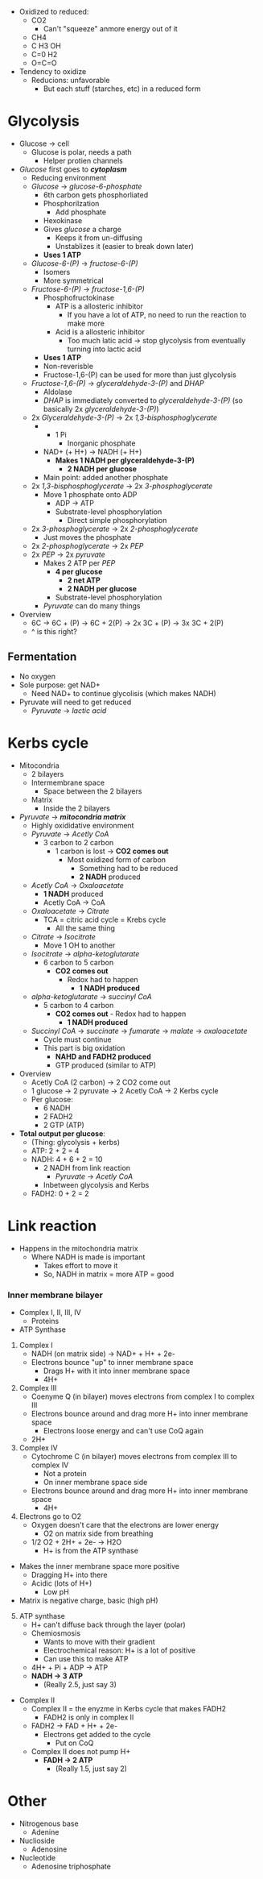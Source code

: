 

- Oxidized to reduced:
	- CO2
		- Can't "squeeze" anmore energy out of it
	- CH4
	- C H3 OH
	- C=0 H2
	- O=C=O
- Tendency to oxidize
	- Reducions: unfavorable
		- But each stuff (starches, etc) in a reduced form

# Glycolysis

- Glucose &rarr; cell
	- Glucose is polar, needs a path
		- Helper protien channels
- *Glucose* first goes to ***cytoplasm***
	- Reducing environment
	- *Glucose* &rarr; *glucose-6-phosphate*
		- 6th carbon gets phosphorliated
		- Phosphorilzation
			- Add phosphate
		- Hexokinase
		- Gives *glucose* a charge
			- Keeps it from un-diffusing
			- Unstablizes it (easier to break down later)
		- **Uses 1 ATP**
	- *Glucose-6-(P)* &rarr; *fructose-6-(P)*
		- Isomers
		- More symmetrical
	- *Fructose-6-(P)* &rarr; *fructose-1,6-(P)*
		- Phosphofructokinase
			- ATP is a allosteric inhibitor
				- If you have a lot of ATP, no need to run the reaction to make more
			- Acid is a allosteric inhibitor
				- Too much latic acid &rarr; stop glycolysis from eventually turning into lactic acid
		- **Uses 1 ATP**
		- Non-reverisble
		- Fructose-1,6-(P) can be used for more than just glycolysis
	- *Fructose-1,6-(P)* &rarr; *glyceraldehyde-3-(P)* and *DHAP*
		- Aldolase
		- *DHAP* is immediately converted to *glyceraldehyde-3-(P)* (so basically 2x *glyceraldehyde-3-(P)*)
	- 2x *Glyceraldehyde-3-(P)* &rarr; 2x *1,3-bisphosphoglycerate*
		- + 1 Pi
			- Inorganic phosphate
		- NAD+ (+ H+) &rarr; NADH (+ H+)
			- **Makes 1 NADH per glyceraldehyde-3-(P)**
				- **2 NADH per glucose**
		- Main point: added another phosphate
	- 2x *1,3-bisphosphoglycerate* &rarr; 2x *3-phosphoglycerate*
		- Move 1 phosphate onto ADP
			- ADP &rarr; ATP
			- Substrate-level phosphorylation
				- Direct simple phosphorylation
	- 2x *3-phosphoglycerate* &rarr; 2x *2-phosphoglycerate*
		- Just moves the phosphate
	- 2x *2-phosphoglycerate* &rarr; 2x *PEP*
	- 2x *PEP* &rarr; 2x *pyruvate*
		- Makes 2 ATP per *PEP*
			- **4 per glucose**
				- **2 net ATP**
				- **2 NADH per glucose**
			- Substrate-level phosphorylation
		- *Pyruvate* can do many things
- Overview
	- 6C &rarr; 6C + (P) &rarr; 6C + 2(P) &rarr; 2x 3C + (P) &rarr; 3x 3C + 2(P)
	- ^ is this right?

## Fermentation

- No oxygen
- Sole purpose: get NAD+
	- Need NAD+ to continue glycolisis (which makes NADH)
- Pyruvate will need to get reduced
	- *Pyruvate* &rarr; *lactic acid*

# Kerbs cycle

- Mitocondria
	- 2 bilayers
	- Intermembrane space
		- Space between the 2 bilayers
	- Matrix
		- Inside the 2 bilayers
- *Pyruvate* &rarr; ***mitocondria matrix***
	- Highly oxididative environment
	- *Pyruvate* &rarr; *Acetly CoA*
		- 3 carbon to 2 carbon
			- 1 carbon is lost &rarr; **CO2 comes out**
				- Most oxidized form of carbon
					- Something had to be reduced
					- **2 NADH** produced
	- *Acetly CoA* &rarr; *Oxaloacetate*
		- **1 NADH** produced
		- Acetly CoA &rarr; CoA
	- *Oxaloacetate* &rarr; *Citrate*
		- TCA = citric acid cycle = Krebs cycle
			- All the same thing
	- *Citrate* &rarr; *Isocitrate*
		- Move 1 OH to another
	- *Isocitrate* &rarr; *alpha-ketoglutarate*
		- 6 carbon to 5 carbon
			- **CO2 comes out**
				- Redox had to happen
					- **1 NADH produced**
	- *alpha-ketoglutarate* &rarr; *succinyl CoA*
		- 5 carbon to 4 carbon
			- **CO2 comes out** - Redox had to happen
				- **1 NADH produced**
	- *Succinyl CoA* &rarr; *succinate* &rarr; *fumarate* &rarr; *malate* &rarr; *oxaloacetate*
		- Cycle must continue
		- This part is big oxidation
			- **NAHD and FADH2 produced**
			- GTP produced (similar to ATP)
- Overview
	- Acetly CoA (2 carbon) &rarr; 2 CO2 come out
	- 1 glucose &rarr; 2 pyruvate &rarr; 2 Acetly CoA &rarr; 2 Kerbs cycle
	- Per glucose:
		- 6 NADH
		- 2 FADH2
		- 2 GTP (ATP)
- **Total output per glucose**:
	- (Thing: glycolysis + kerbs)
	- ATP: 2 + 2 = 4
	- NADH: 4 + 6 + 2 = 10
		- 2 NADH from link reaction
			- *Pyruvate* &rarr; *Acetly CoA*
		- Inbetween glycolysis and Kerbs
	- FADH2: 0 + 2 = 2

# Link reaction

- Happens in the mitochondria matrix
	- Where NADH is made is important
		- Takes effort to move it
		- So, NADH in matrix = more ATP = good

### Inner membrane bilayer

- Complex I, II, III, IV
	- Proteins
- ATP Synthase
1. Complex I
	- NADH (on matrix side) &rarr; NAD+ + H+ + 2e-
	- Electrons bounce "up" to inner membrane space
		- Drags H+ with it into inner membrane space
		- 4H+
2. Complex III
	- Coenyme Q (in bilayer) moves electrons from complex I to complex III
	- Electrons bounce around and drag more H+ into inner membrane space
		- Electrons loose energy and can't use CoQ again
	- 2H+
3. Complex IV
	- Cytochrome C (in bilayer) moves electrons from complex III to complex IV
		- Not a protein
		- On inner membrane space side
	- Electrons bounce around and drag more H+ into inner membrane space
		- 4H+
4. Electrons go to O2
	- Oxygen doesn't care that the electrons are lower energy
		- O2 on matrix side from breathing
	- 1/2 O2 + 2H+ + 2e- &rarr; H2O
		- H+ is from the ATP synthase
- Makes the inner membrane space more positive
	- Dragging H+ into there
	- Acidic (lots of H+)
		- Low pH
- Matrix is negative charge, basic (high pH)
5. ATP synthase
	- H+ can't diffuse back through the layer (polar)
	- Chemiosmosis
		- Wants to move with their gradient
		- Electrochemical reason: H+ is a lot of positive
		- Can use this to make ATP
	- 4H+ + Pi + ADP &rarr; ATP
	- **NADH &rarr; 3 ATP**
		- (Really 2.5, just say 3)
- Complex II
	- Complex II = the enyzme in Kerbs cycle that makes FADH2
		- FADH2 is only in complex II
	- FADH2 &rarr; FAD + H+ + 2e-
		- Electrons get added to the cycle
			- Put on CoQ
	- Complex II does not pump H+
		- **FADH &rarr; 2 ATP**
			- (Really 1.5, just say 2)

# Other

- Nitrogenous base
	- Adenine
- Nuclioside
	- Adenosine
- Nucleotide
	- Adenosine triphosphate